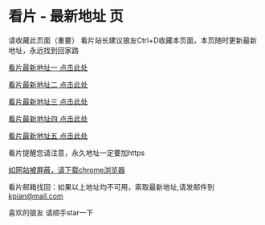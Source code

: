 # 看片 - 最新地址 页

请收藏此页面（重要）
看片站长建议狼友Ctrl+D收藏本页面，本页随时更新最新地址，永远找到回家路

[看片最新地址一 点击此处](https://8fy.buzz/) 

[看片最新地址二 点击此处](https://812gb.top/) 

[看片最新地址三 点击此处](https://8fz.buzz/) 

[看片最新地址四 点击此处](https://812gd.top/) 

[看片最新地址五 点击此处](https://812ge.top/) 

看片提醒您请注意，永久地址一定要加https

[如网站被屏蔽，请下载chrome浏览器](https://8xe23.com/chrome_93.0.4577.82.apk) 

看片邮箱找回：如果以上地址均不可用，索取最新地址,请发邮件到 kpian@mail.com

喜欢的狼友 请顺手star一下
